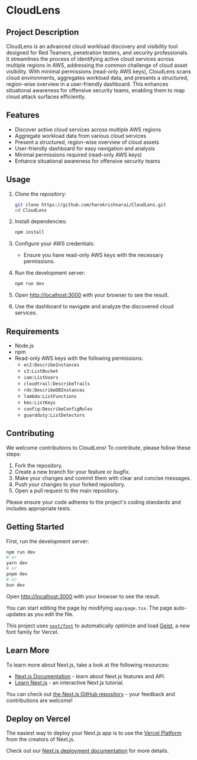 # CloudLens

## Project Description

CloudLens is an advanced cloud workload discovery and visibility tool designed for Red Teamers, penetration testers, and security professionals. It streamlines the process of identifying active cloud services across multiple regions in AWS, addressing the common challenge of cloud asset visibility. With minimal permissions (read-only AWS keys), CloudLens scans cloud environments, aggregates workload data, and presents a structured, region-wise overview in a user-friendly dashboard. This enhances situational awareness for offensive security teams, enabling them to map cloud attack surfaces efficiently.

## Features

- Discover active cloud services across multiple AWS regions
- Aggregate workload data from various cloud services
- Present a structured, region-wise overview of cloud assets
- User-friendly dashboard for easy navigation and analysis
- Minimal permissions required (read-only AWS keys)
- Enhance situational awareness for offensive security teams

## Usage

1. Clone the repository:
   ```bash
   git clone https://github.com/harekrishnarai/CloudLens.git
   cd CloudLens
   ```

2. Install dependencies:
   ```bash
   npm install
   ```

3. Configure your AWS credentials:
   - Ensure you have read-only AWS keys with the necessary permissions.

4. Run the development server:
   ```bash
   npm run dev
   ```

5. Open [http://localhost:3000](http://localhost:3000) with your browser to see the result.

6. Use the dashboard to navigate and analyze the discovered cloud services.

## Requirements

- Node.js
- npm
- Read-only AWS keys with the following permissions:
  - `ec2:DescribeInstances`
  - `s3:ListBucket`
  - `iam:ListUsers`
  - `cloudtrail:DescribeTrails`
  - `rds:DescribeDBInstances`
  - `lambda:ListFunctions`
  - `kms:ListKeys`
  - `config:DescribeConfigRules`
  - `guardduty:ListDetectors`

## Contributing

We welcome contributions to CloudLens! To contribute, please follow these steps:

1. Fork the repository.
2. Create a new branch for your feature or bugfix.
3. Make your changes and commit them with clear and concise messages.
4. Push your changes to your forked repository.
5. Open a pull request to the main repository.

Please ensure your code adheres to the project's coding standards and includes appropriate tests.

## Getting Started

First, run the development server:

```bash
npm run dev
# or
yarn dev
# or
pnpm dev
# or
bun dev
```

Open [http://localhost:3000](http://localhost:3000) with your browser to see the result.

You can start editing the page by modifying `app/page.tsx`. The page auto-updates as you edit the file.

This project uses [`next/font`](https://nextjs.org/docs/app/building-your-application/optimizing/fonts) to automatically optimize and load [Geist](https://vercel.com/font), a new font family for Vercel.

## Learn More

To learn more about Next.js, take a look at the following resources:

- [Next.js Documentation](https://nextjs.org/docs) - learn about Next.js features and API.
- [Learn Next.js](https://nextjs.org/learn) - an interactive Next.js tutorial.

You can check out [the Next.js GitHub repository](https://github.com/vercel/next.js) - your feedback and contributions are welcome!

## Deploy on Vercel

The easiest way to deploy your Next.js app is to use the [Vercel Platform](https://vercel.com/new?utm_medium=default-template&filter=next.js&utm_source=create-next-app&utm_campaign=create-next-app-readme) from the creators of Next.js.

Check out our [Next.js deployment documentation](https://nextjs.org/docs/app/building-your-application/deploying) for more details.
